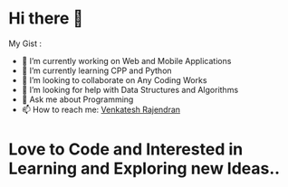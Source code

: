 # Hi there 👋

<!--
**rcvenky/rcvenky** is a ✨ _special_ ✨ repository because its `README.md` (this file) appears on your GitHub profile.
-->

My Gist :


- 🔭 I’m currently working on Web and Mobile Applications
- 🌱 I’m currently learning CPP and Python
- 👯 I’m looking to collaborate on Any Coding Works
- 🤔 I’m looking for help with Data Structures and Algorithms
- 💬 Ask me about Programming
- 📫 How to reach me: [Venkatesh Rajendran](rcvenky26@gmail.com)


# Love to Code and Interested in Learning and Exploring new Ideas..

